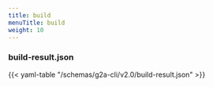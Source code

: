 ```yaml
---
title: build
menuTitle: build
weight: 10
---
```


### build-result.json

{{< yaml-table "/schemas/g2a-cli/v2.0/build-result.json" >}}
